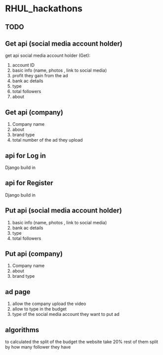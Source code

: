 # RHUL_hackathons

## TODO 

## Get api (social media account holder)
get api social media account holder (Get): 
1. account ID
2. basic info (name, photos , link to social media) 
3. profit they gain from the ad 
4. bank ac details 
5. type 
6. total followers 
7. about

## Get api (company)
1. Company name 
2. about 
3. brand type 
4. total number of the ad they upload 
## api for Log in 
Django build in
## api for Register
Django build in 
## Put api (social media account holder)
1. basic info (name, photos , link to social media) 
2. bank ac details 
3. type 
4. total followers 

## Put api (company)
1. Company name 
2. about 
3. brand type 


## ad page 
1. allow the company upload the video
2. allow to type in the budget
3. type of the social media account they want to put ad 

## algorithms 
to calculated the split of the budget 
the website take 20% 
rest of them split by how many follower they have 
